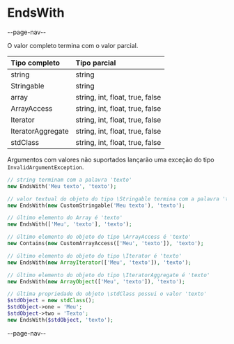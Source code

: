 # EndsWith

--page-nav--

O valor completo termina com o valor parcial.

| Tipo completo     | Tipo parcial                    |
|:--                |:--                              |
| string            | string                          |
| Stringable        | string                          |
| array             | string, int, float, true, false |
| ArrayAccess       | string, int, float, true, false |
| Iterator          | string, int, float, true, false |
| IteratorAggregate | string, int, float, true, false |
| stdClass          | string, int, float, true, false |

Argumentos com valores não suportados lançarão uma exceção do tipo `InvalidArgumentException`.

```php
// string terminam com a palavra 'texto'
new EndsWith('Meu texto', 'texto');

// valor textual do objeto do tipo \Stringable termina com a palavra 'texto'
new EndsWith(new CustomStringable('Meu texto'), 'texto');

// último elemento do Array é 'texto'
new EndsWith(['Meu', 'texto'], 'texto');

// último elemento do objeto do tipo \ArrayAccess é 'texto'
new Contains(new CustomArrayAccess(['Meu', 'texto']), 'texto');

// último elemento do objeto do tipo \Iterator é 'texto'
new EndsWith(new ArrayIterator(['Meu', 'texto']), 'texto');

// último elemento do objeto do tipo \IteratorAggregate é 'texto'
new EndsWith(new ArrayObject(['Meu', 'texto']), 'texto');

// última propriedade do objeto \stdClass possui o valor 'texto'
$stdObject = new stdClass();
$stdObject->one = 'Meu';
$stdObject->two = 'Texto';
new EndsWith($stdObject, 'texto');
```

--page-nav--
